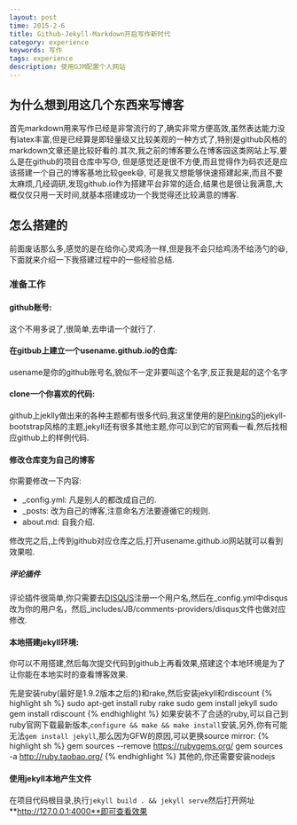 ```yaml
---
layout: post
time: 2015-2-6
title: Github-Jekyll-Markdown开启写作新时代
category: experience
keywords: 写作
tags: experience
description: 使用GJM配置个人网站
---
```


## 为什么想到用这几个东西来写博客
首先markdown用来写作已经是非常流行的了,确实非常方便高效,虽然表达能力没有latex丰富,但是已经算是即轻量级又比较美观的一种方式了,特别是github风格的markdown文章还是比较好看的.其次,我之前的博客要么在博客园这类网站上写,要么是在github的项目仓库中写:sweat:, 但是感觉还是很不方便,而且觉得作为码农还是应该搭建一个自己的博客基地比较geek:smile:, 可是我又想能够快速搭建起来,而且不要太麻烦,几经调研,发现github.io作为搭建平台非常的适合,结果也是很让我满意,大概仅仅只用一天时间,就基本搭建成功一个我觉得还比较满意的博客.


## 怎么搭建的
前面废话那么多,感觉的是在给你心灵鸡汤一样,但是我不会只给鸡汤不给汤勺的:satisfied:, 下面就来介绍一下我搭建过程中的一些经验总结.

### 准备工作

#### github账号: 
这个不用多说了,很简单,去申请一个就行了.

#### 在gitbub上建立一个usename.github.io的仓库: 
  usename是你的github账号名,貌似不一定非要叫这个名字,反正我是起的这个名字


#### clone一个你喜欢的代码: 
github上jeklly做出来的各种主题都有很多代码,我这里使用的是[PinkingS](https://github.com/PinkingS/pinkings.github.com)的jekyll-bootstrap风格的主题,jekyll还有很多其他主题,你可以到它的官网看一看,然后找相应github上的样例代码.



#### 修改仓库变为自己的博客

你需要修改一下内容:

*	_config.yml:  凡是别人的都改成自己的.
*	_posts:   改为自己的博客,注意命名方法要遵循它的规则.
*	about.md:   自我介绍.

修改完之后,上传到github对应仓库之后,打开usename.github.io网站就可以看到效果啦.



##### 评论插件
评论插件很简单,你只需要去[DISQUS](http://disqus.com/)注册一个用户名,然后在_config.yml中disqus改为你的用户名，然后_includes/JB/comments-providers/disqus文件也做对应修改.



#### 本地搭建jekyll环境:	
你可以不用搭建,然后每次提交代码到github上再看效果,搭建这个本地环境是为了让你能在本地实时的查看博客效果.

先是安装ruby(最好是1.9.2版本之后的)和rake,然后安装jekyll和rdiscount
{% highlight sh %}
sudo apt-get install ruby rake
sudo gem install jekyll
sudo gem install rdiscount
{% endhighlight %}
如果安装不了合适的ruby,可以自己到ruby官网下载最新版本,`configure && make && make install`安装,另外,你有可能无法`gem install jekyll`,那么因为GFW的原因,可以更换source mirror:
{% highlight sh %}
gem sources --remove https://rubygems.org/
gem sources -a http://ruby.taobao.org/
{% endhighlight %}
其他的,你还需要安装nodejs


#### 使用jekyll本地产生文件
在项目代码根目录,执行`jekyll build . && jekyll serve`然后打开网址**http://127.0.0.1:4000**即可查看效果

